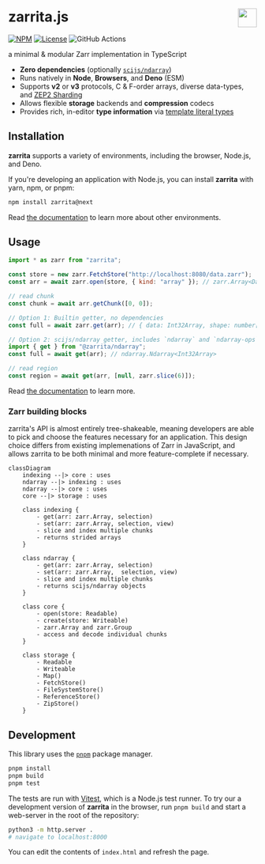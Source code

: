 # zarrita.js <a href="https://github.com/manzt/zarrita.js"><img align="right" src="https://raw.githubusercontent.com/manzt/zarrita.js/main/docs/public/logo.svg" height="38"></img></a>

[![NPM](https://img.shields.io/npm/v/zarrita.svg?color=black)](https://www.npmjs.com/package/zarrita)
[![License](https://img.shields.io/npm/l/zarrita.svg?color=black)](https://github.com/manzt/zarrita.js/raw/main/LICENSE)
![GitHub Actions](https://github.com/manzt/zarrita.js/actions/workflows/ci.yml/badge.svg)

a minimal & modular Zarr implementation in TypeScript

- **Zero dependencies** (optionally
  [`scijs/ndarray`](https://github.com/scijs/ndarray))
- Runs natively in **Node**, **Browsers**, and **Deno** (ESM)
- Supports **v2** or **v3** protocols, C & F-order arrays, diverse data-types,
  and [ZEP2 Sharding](https://zarr.dev/zeps/draft/ZEP0002.html)
- Allows flexible **storage** backends and **compression** codecs
- Provides rich, in-editor **type information** via
  [template literal types](https://www.typescriptlang.org/docs/handbook/2/template-literal-types.html)

## Installation

**zarrita** supports a variety of environments, including the browser, Node.js,
and Deno.

If you're developing an application with Node.js, you can install **zarrita**
with yarn, npm, or pnpm:

```sh
npm install zarrita@next
```

Read
[the documentation](https://manzt.github.io/zarrita.js/get-started.html#getting-started)
to learn more about other environments.

## Usage

```javascript
import * as zarr from "zarrita";

const store = new zarr.FetchStore("http://localhost:8080/data.zarr");
const arr = await zarr.open(store, { kind: "array" }); // zarr.Array<DataType, FetchStore>

// read chunk
const chunk = await arr.getChunk([0, 0]);

// Option 1: Builtin getter, no dependencies
const full = await zarr.get(arr); // { data: Int32Array, shape: number[], stride: number[] }

// Option 2: scijs/ndarray getter, includes `ndarray` and `ndarray-ops` dependencies
import { get } from "@zarrita/ndarray";
const full = await get(arr); // ndarray.Ndarray<Int32Array>

// read region
const region = await get(arr, [null, zarr.slice(6)]);
```

Read [the documentation](https://manzt.github.io/zarrita.js) to learn more.

### Zarr building blocks

zarrita's API is almost entirely tree-shakeable, meaning developers are able to
pick and choose the features necessary for an application. This design choice
differs from existing implemenations of Zarr in JavaScript, and allows zarrita
to be both minimal and more feature-complete if necessary.

```mermaid
classDiagram
    indexing --|> core : uses
    ndarray --|> indexing : uses
    ndarray --|> core : uses
    core --|> storage : uses

    class indexing {
        - get(arr: zarr.Array, selection)
        - set(arr: zarr.Array, selection, view)
        - slice and index multiple chunks
        - returns strided arrays
    }

    class ndarray {
        - get(arr: zarr.Array, selection)
        - set(arr: zarr.Array,  selection, view)
        - slice and index multiple chunks
        - returns scijs/ndarray objects
    }

    class core {
        - open(store: Readable)
        - create(store: Writeable)
        - zarr.Array and zarr.Group
        - access and decode individual chunks
    }

    class storage {
        - Readable
        - Writeable
        - Map()
        - FetchStore()
        - FileSystemStore()
        - ReferenceStore()
        - ZipStore()
    }
```

## Development

This library uses the [`pnpm`](https://pnpm.io/) package manager.

```bash
pnpm install
pnpm build
pnpm test
```

The tests are run with [Vitest](https://github.com/vitest-dev/vitest), which is
a Node.js test runner. To try our a development version of **zarrita** in the
browser, run `pnpm build` and start a web-server in the root of the repository:

```sh
python3 -m http.server .
# navigate to localhost:8000
```

You can edit the contents of `index.html` and refresh the page.

